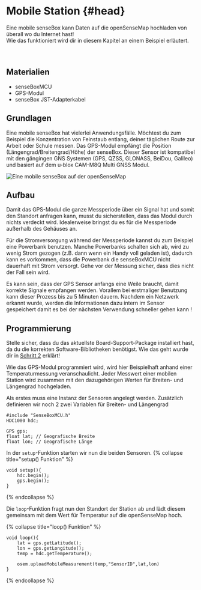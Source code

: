 # Mobile Station {#head}

<div class="description">
Eine mobile senseBox kann Daten auf die openSenseMap hochladen von überall wo du Internet hast!<br>
Wie das funktioniert wird dir in diesem Kapitel an einem Beispiel erläutert.
</div>
<div class="line">
    <br>
    <br>
</div>

## Materialien
 - senseBoxMCU
 - GPS-Modul
 - senseBox JST-Adapterkabel

## Grundlagen 
Eine mobile senseBox hat vielerlei Anwendungsfälle. Möchtest du zum Beispiel die Konzentration von Feinstaub entlang, deiner täglichen Route zur Arbeit oder Schule messen. Das GPS-Modul empfängt die Position (Längengrad/Breitengrad/Höhe) der senseBox. Dieser Sensor ist kompatibel mit den gängingen GNS Systemen (GPS, QZSS, GLONASS, BeiDou, Galileo) und basiert auf dem u-blox CAM-M8Q Multi GNSS Modul.

![Eine mobile senseBox auf der openSenseMap](../../../pictures/projekte/feinstaubmobil.png)

## Aufbau 
Damit das GPS-Modul die ganze Messperiode über ein Signal hat und somit den Standort anfragen kann, musst du sicherstellen, dass das Modul durch nichts verdeckt wird. Idealerweise bringst du es für die Messperiode außerhalb des Gehäuses an. 

Für die Stromversorgung während der Messperiode kannst du zum Beispiel eine Powerbank benutzen. Manche Powerbanks schalten sich ab, wird zu wenig Strom gezogen (z.B. dann wenn ein Handy voll geladen ist), dadurch kann es vorkommen, dass die Powerbank die senseBoxMCU nicht dauerhaft mit Strom versorgt. Gehe vor der Messung sicher, dass dies nicht der Fall sein wird. 

<div class="box_warning">
    <i class="fa fa-info fa-fw" aria-hidden="true" style="color: #42acf3;"></i>
    Es kann sein, dass der GPS Sensor anfangs eine Weile braucht, damit korrekte Signale empfangen werden. Vorallem bei erstmaliger Benutzung kann dieser Prozess bis zu 5 Minuten dauern. Nachdem ein Netzwerk erkannt wurde, werden die Informationen dazu intern im Sensor gespeichert damit es bei der nächsten 
    Verwendung schneller gehen kann !
</div>


## Programmierung

<div class="box_warning">
    <i class="fa fa-info fa-fw" aria-hidden="true" style="color: #42acf3;"></i>
    Stelle sicher, dass du das aktuellste Board-Support-Package installiert hast, da du die korrekten Software-Bibliotheken benötigst. Wie das geht wurde dir in <a href ="../erste-schritte/board-support-packages-installieren.md">Schritt 2</a> erklärt!
</div>

Wie das GPS-Modul programmiert wird, wird hier Beispielhaft anhand einer Temperaturmessung veranschaulicht. Jeder Messwert einer mobilen Station wird zusammen mit den dazugehörigen Werten für Breiten- und Längengrad hochgeladen.

Als erstes muss eine Instanz der Sensoren angelegt werden. Zusätzlich definieren wir noch 2 zwei Variablen für Breiten- und Längengrad
```arduino
#include "SenseBoxMCU.h"
HDC1080 hdc;

GPS gps;
float lat; // Geografische Breite
float lon; // Geografische Länge
```
In der `setup`-Funktion starten wir nun die beiden Sensoren. 
{% collapse title="setup() Funktion" %}

```arduino
void setup(){
    hdc.begin();
    gps.begin();
}
```
{% endcollapse %}

Die `loop`-Funktion fragt nun den Standort der Station ab und lädt diesem gemeinsam mit dem Wert für Temperatur auf die openSenseMap hoch. 

{% collapse title="loop() Funktion" %} 
```arduino
void loop(){
    lat = gps.getLatitude();
    lon = gps.getLongitude();
    temp = hdc.getTemperature();

    osem.uploadMobileMeasurement(temp,"SensorID",lat,lon)
}
```
{% endcollapse %}

